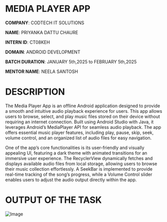 # MEDIA PLAYER APP

**COMPANY**: CODTECH IT SOLUTIONS

**NAME**: PRIYANKA DATTU CHAURE

**INTERN ID**: CT08KEH

**DOMAIN**: ANDROID DEVELOPMENT

**BATCH DURATION**: JANUARY 5th,2025 to FEBRUARY 5th,2025

**MENTOR NAME**: NEELA SANTOSH

# DESCRIPTION
The Media Player App is an offline Android application designed to provide a smooth and intuitive audio playback experience for users. This app allows users to browse, select, and play music files stored on their device without requiring an internet connection. Built using Android Studio with Java, it leverages Android’s MediaPlayer API for seamless audio playback. The app offers essential music player features, including play, pause, skip, seek, volume control, and an organized list of audio files for easy navigation.

One of the app’s core functionalities is its user-friendly and visually appealing UI, featuring a dark theme with animated transitions for an immersive user experience. The RecyclerView dynamically fetches and displays available audio files from local storage, allowing users to browse their music collection effortlessly. A SeekBar is implemented to provide real-time tracking of the song’s progress, while a Volume Control slider enables users to adjust the audio output directly within the app.

# OUTPUT OF THE TASK

![Image](https://github.com/user-attachments/assets/14f084ec-4784-4b0a-a464-1fe59dcc39ec)

